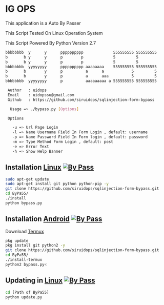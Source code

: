 # IG OPS

<p>This application is a Auto By Passer</p>
<p>This Script Tested On Linux Operation System </p>
<p>This Script Powered By Python Version 2.7</p>

```bash
bbbbbbbb  y      y      pppppppppp             555555555 555555555
b       b y      y      p        p             5         5
b       b y      y      p        p             5         5
bbbbbbbb  yyyyyyyy      pppppppppp aaaaaaaa    555555555 555555555
b       b        y      p          a      a            5         5
b       b        y      p          a      aaa          5         5
bbbbbbbb  yyyyyyyy      p          aaaaaaaaa a 555555555 555555555

 Author   : uidops
 Email    : uidopssu@gmail.com
 Github   : https://github.com/siruidops/sqlinjection-form-bypass

  Usage => ./bypass.py [Options]

 Options

   -u => Url Page Login
   -l => Name Username Field In Form Login , default: username
   -p => Name Password Field In Form login , default: password
   -m => Type Method Form Login , default: post
   -e => Error Text
   -h => Show Help Banner

```

## Installation [Linux](https://wikipedia.org/wiki/Linux) [![By Pass](http://icons.iconarchive.com/icons/dakirby309/simply-styled/32/OS-Linux-icon.png)](https://fr.wikipedia.org/wiki/Linux)

```bash
sudo apt-get update
sudo apt-get install git python python-pip -y
git clone https://github.com/siruidops/sqlinjection-form-bypass.git
cd ByPa55/
./install
python bypass.py
```

## Installation [Android](https://wikipedia.org/wiki/Android) [![By Pass](https://cdn1.iconfinder.com/data/icons/logotypes/32/android-32.png)](https://fr.wikipedia.org/wiki/Android)

Download [Termux](https://play.google.com/store/apps/details?id=com.termux)

```bash
pkg update
pkg install git python2 -y
git clone https://github.com/siruidops/sqlinjection-form-bypass.git
cd ByPa55/
./install-termux
python2 bypass.py<
```

## Updating in [Linux](https://wikipedia.org/wiki/Linux) [![By Pass](http://icons.iconarchive.com/icons/dakirby309/simply-styled/32/OS-Linux-icon.png)](https://fr.wikipedia.org/wiki/Linux)

```bash
cd [Path of ByPa55]
python update.py
```
